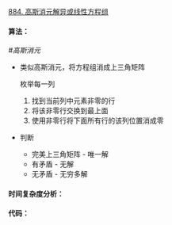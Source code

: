 [884. 高斯消元解异或线性方程组](https://www.acwing.com/problem/content/886/)

#### 算法：

*#高斯消元*

- 类似高斯消元，将方程组消成上三角矩阵

  枚举每一列

  1. 找到当前列中元素非零的行
  2. 将该非零行交换到最上面
  3. 使用非零行将下面所有行的该列位置消成零

- 判断

  - 完美上三角矩阵 - 唯一解
  - 有矛盾 - 无解
  - 无矛盾 - 无穷多解

#### 时间复杂度分析：



#### 代码：

